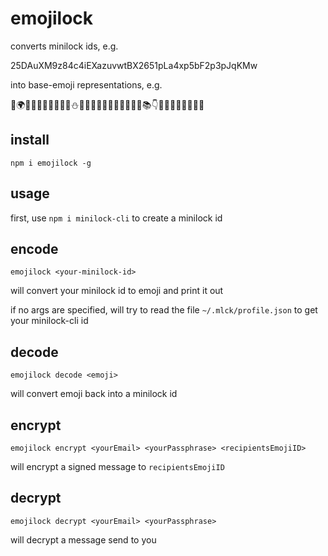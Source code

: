 # emojilock

converts minilock ids, e.g. 

25DAuXM9z84c4iEXazuvwtBX2651pLa4xp5bF2p3pJqKMw

into base-emoji representations, e.g.

📍🌍💩👼💊🍃🍷🍃🐊👅⛄️🎵🔋👊🐫🍁🐜🎂🐇🐣🐾👛📚👇🍟🐝🎲😭🎈🎊🙏🐜

## install

```
npm i emojilock -g
```

## usage

first, use `npm i minilock-cli` to create a minilock id

## encode

```
emojilock <your-minilock-id>
```

will convert your minilock id to emoji and print it out

if no args are specified, will try to read the file `~/.mlck/profile.json` to get your minilock-cli id

## decode

```
emojilock decode <emoji>
```

will convert emoji back into a minilock id

## encrypt
```
emojilock encrypt <yourEmail> <yourPassphrase> <recipientsEmojiID>
```
will encrypt a signed message to `recipientsEmojiID`


## decrypt

```
emojilock decrypt <yourEmail> <yourPassphrase> 
```
will decrypt a message send to you

